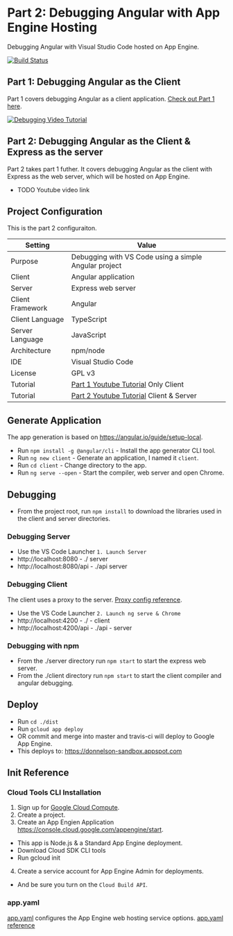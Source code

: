 # Part 2: Debugging Angular with App Engine Hosting
Debugging Angular with Visual Studio Code hosted on App Engine.


[![Build Status](https://travis-ci.org/branflake2267/debugging-angular-appengine.svg?branch=master)](https://travis-ci.org/branflake2267/debugging-angular-appengine)


## Part 1: Debugging Angular as the Client
Part 1 covers debugging Angular as a client application. [Check out Part 1 here](https://github.com/branflake2267/debugging-angular).

[![Debugging Video Tutorial](https://img.youtube.com/vi/H-sMmxfNxBM/0.jpg)](https://www.youtube.com/watch?v=H-sMmxfNxBM)

## Part 2: Debugging Angular as the Client & Express as the server
Part 2 takes part 1 futher. It covers debugging Angular as the client with Express as the web server, which will be hosted on App Engine. 

* TODO Youtube video link

## Project Configuration
This is the part 2 configuraiton. 

| Setting | Value |
| --- | --- |
| Purpose | Debugging with VS Code using a simple Angular project |
| Client | Angular application |
| Server | Express web server |
| Client Framework | Angular |
| Client Language | TypeScript |
| Server Language | JavaScript |
| Architecture | npm/node |
| IDE | Visual Studio Code |
| License | GPL v3 |
| Tutorial | [Part 1 Youtube Tutorial](https://www.youtube.com/watch?v=H-sMmxfNxBM) Only Client |
| Tutorial | [Part 2 Youtube Tutorial](https://www.youtube.com/watch?v=xxxxxxxxx) Client & Server|



## Generate Application
The app generation is based on https://angular.io/guide/setup-local.

* Run `npm install -g @angular/cli` - Install the app generator CLI tool.
* Run `ng new client` - Generate an application, I named it `client`.
* Run `cd client` - Change directory to the app.
* Run `ng serve --open` - Start the compiler, web server and open Chrome. 


## Debugging

* From the project root, run `npm install` to download the libraries used in the client and server directories.

### Debugging Server
* Use the VS Code Launcher `1. Launch Server`
* http://localhost:8080 - ./ server
* http://localhost:8080/api - ./api server

### Debugging Client
The client uses a proxy to the server. [Proxy config reference](https://github.com/angular/angular-cli/blob/master/docs/documentation/stories/proxy.md).

* Use the VS Code Launcher `2. Launch ng serve & Chrome`
* http://localhost:4200 - ./ - client
* http://localhost:4200/api - ./api - server

### Debugging with npm

* From the ./server directory run `npm start` to start the express web server. 
* From the ./client directory  run `npm start` to start the client compiler and angular debugging. 


## Deploy

* Run `cd ./dist`
* Run `gcloud app deploy`
* OR commit and merge into master and travis-ci will deploy to Google App Engine. 
* This deploys to: https://donnelson-sandbox.appspot.com

## Init Reference

### Cloud Tools CLI Installation

1. Sign up for [Google Cloud Compute](https://console.cloud.google.com/).
2. Create a project.
3. Create an App Engien Application https://console.cloud.google.com/appengine/start.
  - This app is Node.js & a Standard App Engine deployment.
  - Download Cloud SDK CLI tools
  - Run gcloud init
4. Create a service account for App Engine Admin for deployments. 
  - And be sure you turn on the `Cloud Build API`.

### app.yaml
[app.yaml](./server/app.yaml) configures the App Engine web hosting service options. [app.yaml reference](https://cloud.google.com/appengine/docs/standard/nodejs/config/appref)


